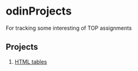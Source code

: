 # odinProjects
For tracking some interesting of TOP assignments 

## Projects
1. [HTML tables](https://github.com/alfaruga/odinProjects/tree/main/advancedTables)
